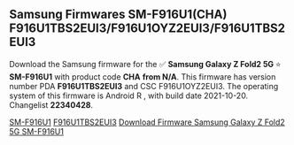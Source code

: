 <h2>Samsung Firmwares SM-F916U1(CHA) F916U1TBS2EUI3/F916U1OYZ2EUI3/F916U1TBS2EUI3</h2>
Download the Samsung firmware for the ✅ <strong>Samsung Galaxy Z Fold2 5G </strong> ⭐ <strong>SM-F916U1</strong> with product code <strong>CHA</strong> <strong> from N/A</strong>. This firmware has version number PDA <strong>F916U1TBS2EUI3</strong> and CSC F916U1OYZ2EUI3. The operating system of this firmware is Android R , with build date 2021-10-20. Changelist <strong>22340428</strong>.


[SM-F916U1](https://samfirm.shop/samsung/model/SM-F916U1)
[F916U1TBS2EUI3](https://samfirm.shop/samsung/pda/F916U1TBS2EUI3)
[Download Firmware Samsung Galaxy Z Fold2 5G SM-F916U1](https://samfirm.shop/samsung/firmware/466698)
